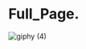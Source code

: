# Full_Page.

![giphy (4)](https://user-images.githubusercontent.com/81486565/140594201-77b36ceb-bd15-4563-88d0-b745e70d8917.gif)
